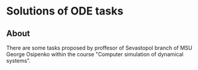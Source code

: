 # Solutions of ODE tasks

## About

There are some tasks proposed by proffesor of Sevastopol branch of MSU George Osipenko within the course "Computer simulation of dynamical systems".